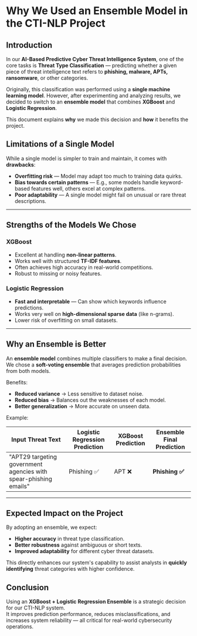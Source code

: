 # Why We Used an Ensemble Model in the CTI-NLP Project

## Introduction

In our **AI-Based Predictive Cyber Threat Intelligence System**, one of the core tasks is **Threat Type Classification** — predicting whether a given piece of threat intelligence text refers to **phishing, malware, APTs, ransomware**, or other categories.

Originally, this classification was performed using a **single machine learning model**. However, after experimenting and analyzing results, we decided to switch to an **ensemble model** that combines **XGBoost** and **Logistic Regression**.

This document explains **why** we made this decision and **how** it benefits the project.

## Limitations of a Single Model

While a single model is simpler to train and maintain, it comes with **drawbacks**:

- **Overfitting risk** — Model may adapt too much to training data quirks.
- **Bias towards certain patterns** — E.g., some models handle keyword-based features well, others excel at complex patterns.
- **Poor adaptability** — A single model might fail on unusual or rare threat descriptions.

---

## Strengths of the Models We Chose

### XGBoost

- Excellent at handling **non-linear patterns**.
- Works well with structured **TF-IDF features**.
- Often achieves high accuracy in real-world competitions.
- Robust to missing or noisy features.

### Logistic Regression

- **Fast and interpretable** — Can show which keywords influence predictions.
- Works very well on **high-dimensional sparse data** (like n-grams).
- Lower risk of overfitting on small datasets.

---

## Why an Ensemble is Better

An **ensemble model** combines multiple classifiers to make a final decision.  
We chose a **soft-voting ensemble** that averages prediction probabilities from both models.

Benefits:

- **Reduced variance** → Less sensitive to dataset noise.
- **Reduced bias** → Balances out the weaknesses of each model.
- **Better generalization** → More accurate on unseen data.

Example:

| Input Threat Text                                                | Logistic Regression Prediction | XGBoost Prediction | Ensemble Final Prediction |
| ---------------------------------------------------------------- | ------------------------------ | ------------------ | ------------------------- |
| "APT29 targeting government agencies with spear-phishing emails" | Phishing ✅                    | APT ❌             | **Phishing ✅**           |

---

## Expected Impact on the Project

By adopting an ensemble, we expect:

- **Higher accuracy** in threat type classification.
- **Better robustness** against ambiguous or short texts.
- **Improved adaptability** for different cyber threat datasets.

This directly enhances our system's capability to assist analysts in **quickly identifying** threat categories with higher confidence.

## Conclusion

Using an **XGBoost + Logistic Regression Ensemble** is a strategic decision for our CTI-NLP system.  
It improves prediction performance, reduces misclassifications, and increases system reliability — all critical for real-world cybersecurity operations.
